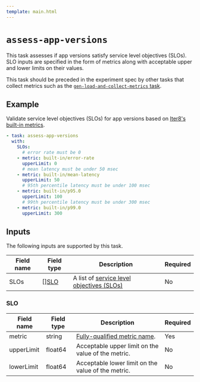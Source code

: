 ```yaml
---
template: main.html
---
```


# `assess-app-versions`
This task assesses if app versions satisfy service level objectives (SLOs). SLO inputs are specified in the form of metrics along with acceptable upper and lower limits on their values.

This task should be preceded in the experiment spec by other tasks that collect metrics such as the [`gen-load-and-collect-metrics` task](collect.md).

## Example
Validate service level objectives (SLOs) for app versions based on [Iter8's built-in metrics](collect.md).

```yaml
- task: assess-app-versions
  with:
    SLOs:
      # error rate must be 0
    - metric: built-in/error-rate
      upperLimit: 0
      # mean latency must be under 50 msec
    - metric: built-in/mean-latency
      upperLimit: 50
      # 95th percentile latency must be under 100 msec
    - metric: built-in/p95.0
      upperLimit: 100
      # 99th percentile latency must be under 300 msec
    - metric: built-in/p99.0
      upperLimit: 300
```

## Inputs
The following inputs are supported by this task.

| Field name | Field type | Description | Required |
| ----- | ---- | ----------- | -------- |
| SLOs | [][SLO](#slo) | A list of [service level objectives (SLOs)](#slo) | No |

### SLO

| Field name | Field type | Description | Required |
| ----- | ---- | ----------- | -------- |
| metric | string | [Fully-qualified metric name](../topics/metrics.md). | Yes |
| upperLimit | float64 | Acceptable upper limit on the value of the metric. | No |
| lowerLimit | float64 | Acceptable lower limit on the value of the metric. | No |
